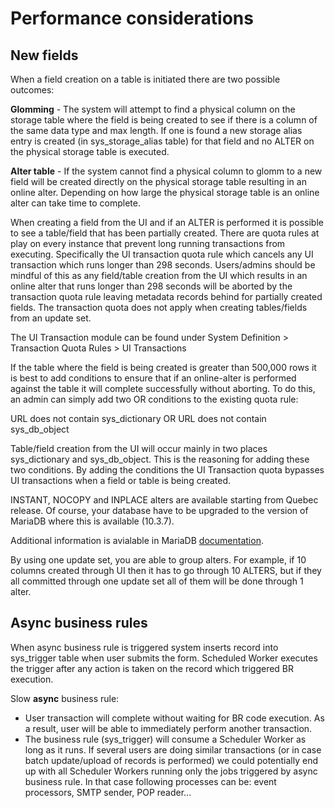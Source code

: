 # Performance considerations

## New fields

When a field creation on a table is initiated there are two possible outcomes:

__Glomming__ - The system will attempt to find a physical column on the storage table where the field is being created to see if there is a column of the same data type and max length. If one is found a new storage alias entry is created (in sys_storage_alias table) for that field and no ALTER on the physical storage table is executed.

__Alter table__ - If the system cannot find a physical column to glomm to a new field will be created directly on the physical storage table resulting in an online alter. Depending on how large the physical storage table is an online alter can take time to complete.

When creating a field from the UI and if an ALTER is performed it is possible to see a table/field that has been partially created. There are quota rules at play on every instance that prevent long running transactions from executing. Specifically the UI transaction quota rule which cancels any UI transaction which runs longer than 298 seconds. Users/admins should be mindful of this as any field/table creation from the UI which results in an online alter that runs longer than 298 seconds will be aborted by the transaction quota rule leaving metadata records behind for partially created fields. The transaction quota does not apply when creating tables/fields from an update set.

The UI Transaction module can be found under System Definition > Transaction Quota Rules > UI Transactions

If the table where the field is being created is greater than 500,000 rows it is best to add conditions to ensure that if an online-alter is performed against the table it will complete successfully without aborting. To do this, an admin can simply add two OR conditions to the existing quota rule:

URL does not contain sys_dictionary OR URL does not contain sys_db_object

Table/field creation from the UI will occur mainly in two places sys_dictionary and sys_db_object. This is the reasoning for adding these two conditions. By adding the conditions the UI Transaction quota bypasses UI transactions when a field or table is being created.

INSTANT, NOCOPY and INPLACE alters are available starting from Quebec release. Of course, your database have to be upgraded to the version of MariaDB where this is available (10.3.7).

Additional information is avialable in MariaDB [documentation](https://mariadb.com/kb/en/innodb-online-ddl-overview/).

By using one update set, you are able to group alters. For example, if 10 columns created through UI then it has to go through 10 ALTERS, but if they all committed through one update set all of them will be done through 1 alter.

## Async business rules

When async business rule is triggered system inserts record into sys_trigger table when user submits the form. Scheduled Worker executes the trigger after any action is taken on the record which triggered BR execution. <!-- Add information about condition. -->

Slow __async__ business rule:
* User transaction will complete without waiting for BR code execution. As a result, user will be able to immediately perform another transaction.
* The business rule (sys_trigger) will consume a Scheduler Worker as long as it runs. If several users are doing similar transactions (or in case batch update/upload of records is performed) we could potentially end up with all Scheduler Workers running only the jobs triggered by async business rule. In that case following processes can be: event processors, SMTP sender, POP reader...
